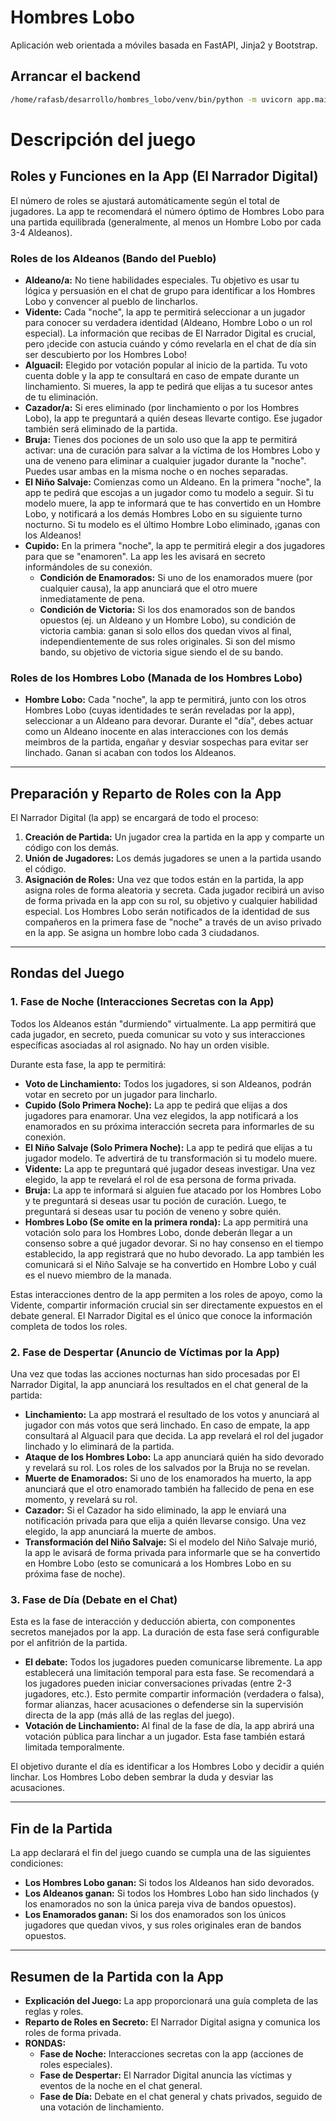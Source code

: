 # Hombres Lobo

Aplicación web orientada a móviles basada en FastAPI, Jinja2 y Bootstrap.

## Arrancar el backend
```bash
/home/rafasb/desarrollo/hombres_lobo/venv/bin/python -m uvicorn app.main:app --reload --host 0.0.0.0 --port 8000
```

# Descripción del juego

## Roles y Funciones en la App (El Narrador Digital)

El número de roles se ajustará automáticamente según el total de jugadores. La app te recomendará el número óptimo de Hombres Lobo para una partida equilibrada (generalmente, al menos un Hombre Lobo por cada 3-4 Aldeanos).

### Roles de los Aldeanos (Bando del Pueblo)

- **Aldeano/a:** No tiene habilidades especiales. Tu objetivo es usar tu lógica y persuasión en el chat de grupo para identificar a los Hombres Lobo y convencer al pueblo de lincharlos.
- **Vidente:** Cada "noche", la app te permitirá seleccionar a un jugador para conocer su verdadera identidad (Aldeano, Hombre Lobo o un rol especial). La información que recibas de El Narrador Digital es crucial, pero ¡decide con astucia cuándo y cómo revelarla en el chat de día sin ser descubierto por los Hombres Lobo!
- **Alguacil:** Elegido por votación popular al inicio de la partida. Tu voto cuenta doble y la app te consultará en caso de empate durante un linchamiento. Si mueres, la app te pedirá que elijas a tu sucesor antes de tu eliminación.
- **Cazador/a:** Si eres eliminado (por linchamiento o por los Hombres Lobo), la app te preguntará a quién deseas llevarte contigo. Ese jugador también será eliminado de la partida.
- **Bruja:** Tienes dos pociones de un solo uso que la app te permitirá activar: una de curación para salvar a la víctima de los Hombres Lobo y una de veneno para eliminar a cualquier jugador durante la "noche". Puedes usar ambas en la misma noche o en noches separadas.
- **El Niño Salvaje:** Comienzas como un Aldeano. En la primera "noche", la app te pedirá que escojas a un jugador como tu modelo a seguir. Si tu modelo muere, la app te informará que te has convertido en un Hombre Lobo, y notificará a los demás Hombres Lobo en su siguiente turno nocturno. Si tu modelo es el último Hombre Lobo eliminado, ¡ganas con los Aldeanos!
- **Cupido:** En la primera "noche", la app te permitirá elegir a dos jugadores para que se "enamoren". La app les les avisará en secreto informándoles de su conexión.
  - **Condición de Enamorados:** Si uno de los enamorados muere (por cualquier causa), la app anunciará que el otro muere inmediatamente de pena.
  - **Condición de Victoria:** Si los dos enamorados son de bandos opuestos (ej. un Aldeano y un Hombre Lobo), su condición de victoria cambia: ganan si solo ellos dos quedan vivos al final, independientemente de sus roles originales. Si son del mismo bando, su objetivo de victoria sigue siendo el de su bando.

### Roles de los Hombres Lobo (Manada de los Hombres Lobo)

- **Hombre Lobo:** Cada "noche", la app te permitirá, junto con los otros Hombres Lobo (cuyas identidades te serán reveladas por la app), seleccionar a un Aldeano para devorar. Durante el "día", debes actuar como un Aldeano inocente en alas interacciones con los demás meimbros de la partida, engañar y desviar sospechas para evitar ser linchado. Ganan si acaban con todos los Aldeanos.

---

## Preparación y Reparto de Roles con la App

El Narrador Digital (la app) se encargará de todo el proceso:

1. **Creación de Partida:** Un jugador crea la partida en la app y comparte un código con los demás.
2. **Unión de Jugadores:** Los demás jugadores se unen a la partida usando el código.
3. **Asignación de Roles:** Una vez que todos están en la partida, la app asigna roles de forma aleatoria y secreta. Cada jugador recibirá un aviso de forma privada en la app con su rol, su objetivo y cualquier habilidad especial. Los Hombres Lobo serán notificados de la identidad de sus compañeros en la primera fase de "noche" a través de un aviso privado en la app. Se asigna un hombre lobo cada 3 ciudadanos. 

---

## Rondas del Juego

### 1. Fase de Noche (Interacciones Secretas con la App)

Todos los Aldeanos están "durmiendo" virtualmente. La app permitirá que cada jugador, en secreto, pueda comunicar su voto y sus interacciones específicas asociadas al rol asignado. No hay un orden visible.

Durante esta fase, la app te permitirá:

- **Voto de Linchamiento:** Todos los jugadores, si son Aldeanos, podrán votar en secreto por un jugador para lincharlo.
- **Cupido (Solo Primera Noche):** La app te pedirá que elijas a dos jugadores para enamorar. Una vez elegidos, la app notificará a los enamorados en su próxima interacción secreta para informarles de su conexión.
- **El Niño Salvaje (Solo Primera Noche):** La app te pedirá que elijas a tu jugador modelo. Te advertirá de tu transformación si tu modelo muere.
- **Vidente:** La app te preguntará qué jugador deseas investigar. Una vez elegido, la app te revelará el rol de esa persona de forma privada.
- **Bruja:** La app te informará si alguien fue atacado por los Hombres Lobo y te preguntará si deseas usar tu poción de curación. Luego, te preguntará si deseas usar tu poción de veneno y sobre quién.
- **Hombres Lobo (Se omite en la primera ronda):** La app permitirá una votación solo para los Hombres Lobo, donde deberán llegar a un consenso sobre a qué jugador devorar. Si no hay consenso en el tiempo establecido, la app registrará que no hubo devorado. La app también les comunicará si el Niño Salvaje se ha convertido en Hombre Lobo y cuál es el nuevo miembro de la manada.

Estas interacciones dentro de la app permiten a los roles de apoyo, como la Vidente, compartir información crucial sin ser directamente expuestos en el debate general. El Narrador Digital es el único que conoce la información completa de todos los roles.

### 2. Fase de Despertar (Anuncio de Víctimas por la App)

Una vez que todas las acciones nocturnas han sido procesadas por El Narrador Digital, la app anunciará los resultados en el chat general de la partida:

- **Linchamiento:** La app mostrará el resultado de los votos y anunciará al jugador con más votos que será linchado. En caso de empate, la app consultará al Alguacil para que decida. La app revelará el rol del jugador linchado y lo eliminará de la partida.
- **Ataque de los Hombres Lobo:** La app anunciará quién ha sido devorado y revelará su rol. Los roles de los salvados por la Bruja no se revelan.
- **Muerte de Enamorados:** Si uno de los enamorados ha muerto, la app anunciará que el otro enamorado también ha fallecido de pena en ese momento, y revelará su rol.
- **Cazador:** Si el Cazador ha sido eliminado, la app le enviará una notificación privada para que elija a quién llevarse consigo. Una vez elegido, la app anunciará la muerte de ambos.
- **Transformación del Niño Salvaje:** Si el modelo del Niño Salvaje murió, la app le avisará de forma privada para informarle que se ha convertido en Hombre Lobo (esto se comunicará a los Hombres Lobo en su próxima fase de noche).

### 3. Fase de Día (Debate en el Chat)

Esta es la fase de interacción y deducción abierta, con componentes secretos manejados por la app. La duración de esta fase será configurable por el anfitrión de la partida.

- **El debate:** Todos los jugadores pueden comunicarse libremente. La app establecerá una limitación temporal para esta fase. Se recomendará a los jugadores pueden iniciar conversaciones privadas (entre 2-3 jugadores, etc.). Esto permite compartir información (verdadera o falsa), formar alianzas, hacer acusaciones o defenderse sin la supervisión directa de la app (más allá de las reglas del juego).
- **Votación de Linchamiento:** Al final de la fase de día, la app abrirá una votación pública para linchar a un jugador. Esta fase también estará limitada temporalmente.

El objetivo durante el día es identificar a los Hombres Lobo y decidir a quién linchar. Los Hombres Lobo deben sembrar la duda y desviar las acusaciones.

---

## Fin de la Partida

La app declarará el fin del juego cuando se cumpla una de las siguientes condiciones:

- **Los Hombres Lobo ganan:** Si todos los Aldeanos han sido devorados.
- **Los Aldeanos ganan:** Si todos los Hombres Lobo han sido linchados (y los enamorados no son la única pareja viva de bandos opuestos).
- **Los Enamorados ganan:** Si los dos enamorados son los únicos jugadores que quedan vivos, y sus roles originales eran de bandos opuestos.

---

## Resumen de la Partida con la App

- **Explicación del Juego:** La app proporcionará una guía completa de las reglas y roles.
- **Reparto de Roles en Secreto:** El Narrador Digital asigna y comunica los roles de forma privada.
- **RONDAS:**
  - **Fase de Noche:** Interacciones secretas con la app (acciones de roles especiales).
  - **Fase de Despertar:** El Narrador Digital anuncia las víctimas y eventos de la noche en el chat general.
  - **Fase de Día:** Debate en el chat general y chats privados, seguido de una votación de linchamiento.

